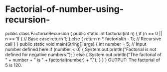 # Factorial-of-number-using-recursion-

public class FactorialRecursion {
public static int factorial(int n) {
if (n == 0 || n == 1) { // Base case
return 1;
} else {
return n * factorial(n - 1); // Recursive call
}
}
public static void main(String[] args) {
int number = 5; // Input number defined here
if (number < 0) {
System.out.println("Factorial is not defined for negative numbers.");
} else {
System.out.println("The factorial of " + number + " is " + factorial(number) + ".");
}
}
}
OUTPUT:
The factorial of 5 is 120.
